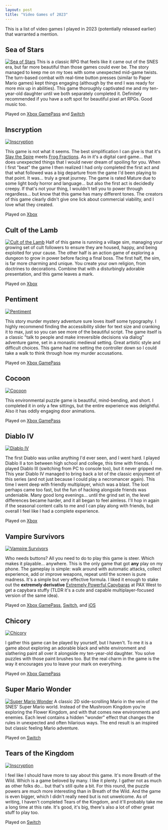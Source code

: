 ```yaml
---
layout: post
title: "Video Games of 2023"
---
```

This is a list of video games I played in 2023 (potentially released earlier) that warranted a mention. 

## Sea of Stars
[![Sea of Stars](/media/posts/sea-of-stars.png)](https://seaofstarsgame.co/)
This is a classic RPG that feels like it came out of the SNES era, but far more beautiful than those games could ever be. The story managed to keep me on my toes with some unexpected mid-game twists. The turn-based combat with real-time button presses (similar to Paper Mario games) kept things engaging (although by the end I was ready for more mix up in abilities). This game thoroughly captivated me and my ten-year-old daughter until we both separately completed it. Definitely recommended if you have a soft spot for beautiful pixel art RPGs. Good music too.

<span class='playIcon xbox'></span><span class='playIcon switch'></span>Played on [Xbox GamePass](https://www.xbox.com/en-us/games/store/sea-of-stars/9NLLTTJZH40L) and [Switch](https://www.nintendo.com/us/store/products/sea-of-stars-switch/)


## Inscryption
[![Inscryption](/media/posts/inscryption.jpg)](https://www.inscryption.com)

This game is not what it seems. The best simplification I can give is that it's [Slay the Spire](https://www.megacrit.com/) meets [Frog Fractions](http://twinbeard.com/frog-fractions/). As in it's a digital card game… that does unexpected things that I would never dream of spoiling for you. When I first "beat" the game I then realized I had only completed the first act and that what followed was a big departure from the game I'd been playing to that point. It was… truly a great journey. The game is rated Mature due to some light body horror and language… but also the first act is decidedly creepy. If that's not your thing, I wouldn't tell you to power through regardless… but know that this game has many different tones. The creators of this game clearly didn't give one lick about commercial viability, and I love what they created.

<span class='playIcon xbox'></span>Played on [Xbox](https://www.xbox.com/en-US/games/store/inscryption/9p8nstdmz11p)


## Cult of the Lamb
[![Cult of the Lamb](/media/posts/cult-of-the-lamb.png)](https://www.cultofthelamb.com/)
Half of this game is running a village sim, managing your growing set of cult followers to ensure they are housed, happy, and being exploited for your cause. The other half is an action game of exploring a dungeon to grow in power before facing a final boss. The first half, the sim, is far more charming and unique. You create your own religion, from doctrines to decorations. Combine that with a disturbingly adorable presentation, and this game leaves a mark.

<span class='playIcon xbox'></span>Played on [Xbox](https://www.xbox.com/en-us/games/store/cult-of-the-lamb/9pnlpmp1ggh5)


## Pentiment
[![Pentiment](/media/posts/pentiment.jpg)](https://pentiment.obsidian.net/)

This story murder mystery adventure sure loves itself some typography. I highly recommend finding the accessibility slider for text size and cranking it to max, just so you can see more of the beautiful script. The game itself is a classic "talk to people and make irreversible decisions via dialog" adventure game, set in a monastic medieval setting. Great artistic style and difficult choices. This game had me setting the controller down so I could take a walk to think through how my murder accusations.

<span class='playIcon xbox'></span>Played on [Xbox GamePass](https://www.xbox.com/en-US/games/pentiment)


## Cocoon
[![Cocoon](/media/posts/cocoon.jpg)](https://annapurnainteractive.com/en/games/cocoon)

This environmental puzzle game is beautiful, mind-bending, and short. I completed it in only a few sittings, but the entire experience was delightful. Also it has oddly engaging door animations.

<span class='playIcon xbox'></span>Played on [Xbox GamePass](https://www.xbox.com/en-us/games/store/cocoon/9n3fps4ldhcr)


## Diablo IV
[![Diablo IV](/media/posts/diablo-iv.png)](https://diablo4.blizzard.com/en-us/)

The first Diablo was unlike anything I'd ever seen, and I went hard. I played Diablo II a ton between high school and college, this time with friends. I played Diablo III (switching from PC to console too), but it never gripped me. This year Diablo IV managed to bring back a lot of the classic enjoyment of this series (and not just because I could play a necromancer again). This time I went deep with friendly multiplayer, which was a blast. The loot perhaps came too fast, but the fun of hacking alongside friends was undeniable. Many good long evenings… until the grind set in, the level differences became harder, and it all began to feel aimless. I'll hop in again if the seasonal content calls to me and I can play along with friends, but overall I feel like I had a complete experience.

<span class='playIcon xbox'></span>Played on [Xbox](https://www.xbox.com/en-US/games/diablo-iv)


## Vampire Survivors
[![Vampire Survivors](/media/posts/vampire-survivors.png)](https://poncle.itch.io/vampire-survivors)

Who needs buttons? All you need to do to play this game is steer. Which makes it playable… anywhere. This is the only game that got __any__ play on my phone. The gameplay is simple: walk around with automatic attacks, collect experience, add or improve weapons, repeat until the screen is pure madness. It's a simple but very effective formula. I liked it enough to stake out the __extremely derivative__ [Extremely Powerful Capybaras](https://studiobravarda.com/extremely-powerful-capybaras-en) at PAX West to get a capybara stuffy (TLDR it's a cute and capable multiplayer-focused version of the same idea).

<span class='playIcon xbox'></span><span class='playIcon switch'></span><span class='playIcon ios'></span>Played on [Xbox GamePass](https://www.xbox.com/en-us/games/store/vampire-survivors/9pd5bm2z8c4l), [Switch](https://www.nintendo.com/us/store/products/vampire-survivors-switch/), and [iOS](https://apps.apple.com/us/app/vampire-survivors/id6444525702)


## Chicory
[![Chicory](/media/posts/chicory.png)](https://chicorygame.com/)

I gather this game can be played by yourself, but I haven't. To me it is a game about exploring an adorable black and white environment and slathering paint all over it alongside my ten-year-old daughter. You solve puzzles with those paint brushes too. But the real charm in the game is the way it encourages you to leave your mark on everything.

<span class='playIcon xbox'></span>Played on [Xbox GamePass](https://www.xbox.com/en-US/games/store/chicory-a-colorful-tale/9PFGQGC0XWLV)


## Super Mario Wonder
[![Super Mario Wonder](/media/posts/super-mario-wonder.png)](https://supermariobroswonder.nintendo.com/)
A classic 2D side-scrolling Mario in the vein of the SNES' Super Mario world. Instead of the Mushroom Kingdom you're exploring the Flower Kingdom, and with that comes new environments and enemies. Each level contains a hidden "wonder" effect that changes the rules in unexpected and often hilarious ways. The end result is an inspired but classic feeling Mario adventure.

<span class='playIcon switch'></span>Played on [Switch](https://www.nintendo.com/us/store/products/super-mario-bros-wonder-switch/)


## Tears of the Kingdom
[![Inscryption](/media/posts/tears-of-the-kingdom.jpg)](https://www.nintendo.com/us/store/products/the-legend-of-zelda-tears-of-the-kingdom-switch/)

I feel like I should have more to say about this game. It's more Breath of the Wild. Which is a game beloved by many. I like it plenty. I gather not as much as other folks do… but that's still quite a bit. For this round, the puzzle powers are much more interesting than in Breath of the Wild. And the game is even bigger, which I didn't really need but is not unwelcome. As of writing, I haven't completed Tears of the Kingdom, and it'll probably take me a long time at this rate. It's good, it's big, there's also a lot of other great stuff to play too.

<span class='playIcon switch'></span>Played on [Switch](https://www.nintendo.com/us/store/products/the-legend-of-zelda-tears-of-the-kingdom-switch/)